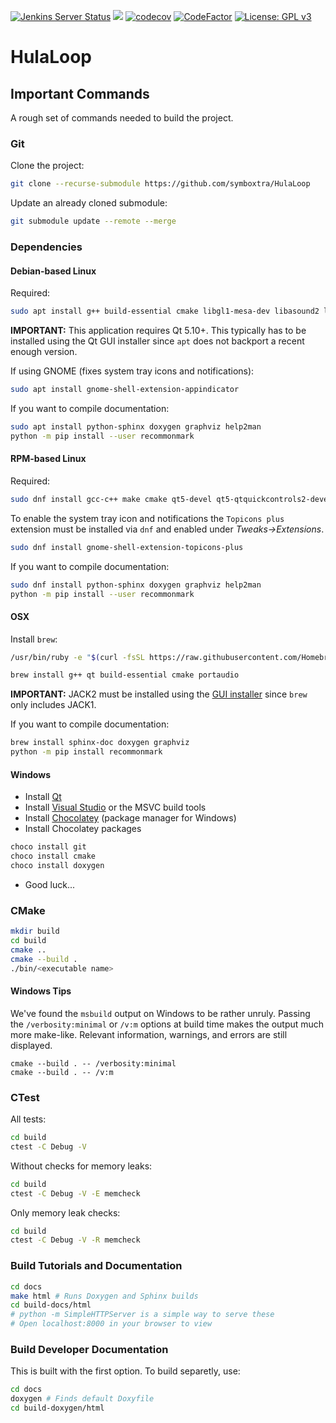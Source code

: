 [![Jenkins Server Status](https://img.shields.io/badge/dynamic/json.svg?label=Jenkins%20Server&url=http%3A%2F%2Fwww.symboxtra.tk%2Fstatus.php%3Fservers%3Djenkins&query=%24..jenkins&colorB=0b7cbd)](http://jenkins.symboxtra.dynu.net "Jenkins Server Status")
[![](https://jenkins.symboxtra.dynu.net/job/HulaLoop/job/master/badge/icon)](https://jenkins.symboxtra.dynu.net/job/HulaLoop/job/master/ "Jenkins Build Status")
[![codecov](https://codecov.io/gh/jmcker/HulaLoop/branch/master/graph/badge.svg?token=okLfIHMeEf)](https://codecov.io/gh/jmcker/HulaLoop "Code Coverage Status")
[![CodeFactor](https://www.codefactor.io/repository/github/jmcker/hulaloop/badge)](https://www.codefactor.io/repository/github/jmcker/hulaloop "Code Factor Grade")
[![License: GPL v3](https://img.shields.io/badge/License-GPL%20v3-blue.svg)](https://www.opensource.org/licenses/GPL-3.0)

# HulaLoop #

## Important Commands ##
A rough set of commands needed to build the project.

### Git ###
Clone the project:
```bash
git clone --recurse-submodule https://github.com/symboxtra/HulaLoop
```

Update an already cloned submodule:
```bash
git submodule update --remote --merge
```

### Dependencies ###


#### Debian-based Linux ####
Required:
```bash
sudo apt install g++ build-essential cmake libgl1-mesa-dev libasound2 libasound2-dev
```

**IMPORTANT:** This application requires Qt 5.10+. This typically has to be installed using the Qt GUI installer since ```apt``` does not backport a recent enough version.

If using GNOME (fixes system tray icons and notifications):
```bash
sudo apt install gnome-shell-extension-appindicator
```

If you want to compile documentation:
```bash
sudo apt install python-sphinx doxygen graphviz help2man
python -m pip install --user recommonmark
```

#### RPM-based Linux ####
Required:
```bash
sudo dnf install gcc-c++ make cmake qt5-devel qt5-qtquickcontrols2-devel alsa-lib alsa-lib-devel
```

To enable the system tray icon and notifications the ```Topicons plus``` extension must be installed via ```dnf``` and enabled under *Tweaks->Extensions*.
```bash
sudo dnf install gnome-shell-extension-topicons-plus
```

If you want to compile documentation:
```bash
sudo dnf install python-sphinx doxygen graphviz help2man
python -m pip install --user recommonmark
```

#### OSX ####
Install ```brew```:
```bash
/usr/bin/ruby -e "$(curl -fsSL https://raw.githubusercontent.com/Homebrew/install/master/install)"
```

```bash
brew install g++ qt build-essential cmake portaudio
```

**IMPORTANT:** JACK2 must be installed using the [GUI installer](http://jackaudio.org/downloads/) since ```brew``` only includes JACK1.

If you want to compile documentation:
```bash
brew install sphinx-doc doxygen graphviz
python -m pip install recommonmark
```

#### Windows ####
- Install [Qt](https://www.qt.io/download)
- Install [Visual Studio](https://visualstudio.microsoft.com/downloads/) or the MSVC build tools
- Install [Chocolatey](https://chocolatey.org/docs/installation) (package manager for Windows)
- Install Chocolatey packages
```powershell
choco install git
choco install cmake
choco install doxygen
```

- Good luck...

### CMake ###

```bash
mkdir build
cd build
cmake ..
cmake --build .
./bin/<executable name>
```

#### Windows Tips ####
We've found the ```msbuild``` output on Windows to be rather unruly.
Passing the ```/verbosity:minimal``` or ```/v:m``` options at build time makes the output much more make-like.
Relevant information, warnings, and errors are still displayed.

```console
cmake --build . -- /verbosity:minimal
cmake --build . -- /v:m
```

### CTest ###

All tests:
```bash
cd build
ctest -C Debug -V
```

Without checks for memory leaks:
```bash
cd build
ctest -C Debug -V -E memcheck
```

Only memory leak checks:
```bash
cd build
ctest -C Debug -V -R memcheck
```

### Build Tutorials and Documentation ###
```bash
cd docs
make html # Runs Doxygen and Sphinx builds
cd build-docs/html
# python -m SimpleHTTPServer is a simple way to serve these
# Open localhost:8000 in your browser to view
```

### Build Developer Documentation ###
This is built with the first option. To build separetly, use:
```bash
cd docs
doxygen # Finds default Doxyfile
cd build-doxygen/html
```

